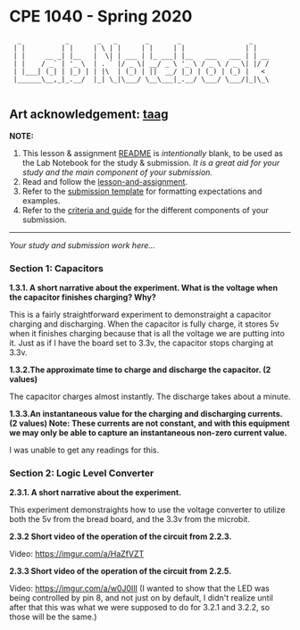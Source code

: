 # CPE 1040 - Spring 2020
```
  _           _       _   _       _       _                 _    
 | |         | |     | \ | |     | |     | |               | |   
 | |     __ _| |__   |  \| | ___ | |_ ___| |__   ___   ___ | | __
 | |    / _` | '_ \  | . ` |/ _ \| __/ _ \ '_ \ / _ \ / _ \| |/ /
 | |___| (_| | |_) | | |\  | (_) | ||  __/ |_) | (_) | (_) |   < 
 |______\__,_|_.__/  |_| \_|\___/ \__\___|_.__/ \___/ \___/|_|\_\
                                                                                                                      
```
Art acknowledgement: [taag](http://patorjk.com/software/taag/)
---

**NOTE:** 
1. This lesson & assignment [README](README.md) is _intentionally_ blank, to be used as the Lab Notebook for the study & submission. _It is a great aid for your study and the main component of your submission._
2. Read and follow the [lesson-and-assignment](lesson-and-assignment.md).
2. Refer to the [submission template](submission-template.md) for formatting expectations and examples. 
4. Refer to the [criteria and guide](criteria-and-guide.md) for the different components of your submission.
---
_Your study and submission work here..._

### Section 1: Capacitors

**1.3.1. A short narrative about the experiment. What is the voltage when the capacitor finishes charging? Why?**  

This is a fairly straightforward experiment to demonstraight a capacitor charging and discharging. When the capacitor is        fully charge, it stores 5v when it finishes charging because that is all the voltage we are putting into it. Just as if I have the board set to 3.3v, the capacitor stops charging at 3.3v.

**1.3.2.The approximate time to charge and discharge the capacitor. (2 values)**

The capacitor charges almost instantly. The discharge takes about a minute.

**1.3.3.An instantaneous value for the charging and discharging currents. (2 values) Note: These currents are not constant, and with this equipment we may only be able to capture an instantaneous non-zero current value.**

I was unable to get any readings for this.

### Section 2: Logic Level Converter

**2.3.1. A short narrative about the experiment.**

This experiment demonstraights how to use the voltage converter to utilize both the 5v from the bread board, and the 3.3v from the microbit.

**2.3.2 Short video of the operation of the circuit from 2.2.3.**

Video: https://imgur.com/a/HaZfVZT

**2.3.3 Short video of the operation of the circuit from 2.2.5.**

Video: https://imgur.com/a/w0J0IIl (I wanted to show that the LED was being controlled by pin 8, and not just on by default, I didn't realize until after that this was what we were supposed to do for 3.2.1 and 3.2.2, so those will be the same.)
